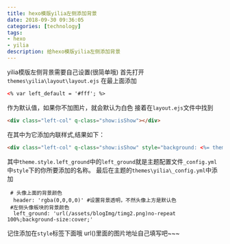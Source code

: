 ```yaml
---
title: hexo模版yilia左侧添加背景
date: 2018-09-30 09:36:05
categories: [technology]
tags: 
- hexo 
- yilia
description: 给hexo模版yilia左侧添加背景
---
```

yilia模版左侧背景需要自己设置(很简单哦)
首先打开`themes\yilia\layout\layout.ejs`
在最上面添加
```html
<% var left_default = '#fff'; %>
```
<!-- more -->
作为默认值，如果你不加图片，就会默认为白色
接着在`layout.ejs`文件中找到
```html
<div class="left-col" q-class="show:isShow"></div>
```
在其中为它添加内联样式,结果如下：
```html
<div class="left-col" q-class="show:isShow" style="background: <%= theme.style && theme.style.left_ground ? theme.style.left_ground : left_default %>">
```
其中`theme.style.left_ground`中的`left_ground`就是主题配置文件`_config.yml`中`style`下的你所要添加的名称。
最后在主题的`themes\yilia\_config.yml`中添加
```vim
 # 头像上面的背景颜色
  header: 'rgba(0,0,0,0)' #设置背景透明，不然头像上方是默认色
 #左侧头像板块的背景颜色
  left_ground: 'url(/assets/blogImg/timg2.png)no-repeat 100%;background-size:cover;'
```
记住添加在`style`标签下面哦
url()里面的图片地址自己填写吧~~~


